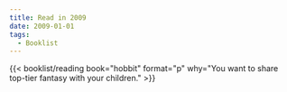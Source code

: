 ```yaml
---
title: Read in 2009
date: 2009-01-01
tags:
  - Booklist
---
```


{{< booklist/reading 
    book="hobbit" 
    format="p"
    why="You want to share top-tier fantasy with your children." >}}


